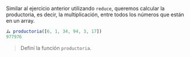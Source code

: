 Similar al ejercicio anterior utilizando `reduce`, queremos calcular la productoria, es decir, la multiplicación, entre todos los números que están en un array.

```js
ム productoria([6, 1, 34, 94, 3, 17])
977976
```
> Definí la función `productoria`.